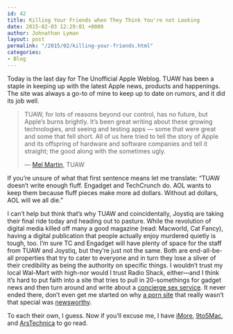 ```yaml
---
id: 42
title: Killing Your Friends when They Think You're not Looking
date: 2015-02-03 12:29:01 +0000
author: Johnathan Lyman
layout: post
permalink: "/2015/02/killing-your-friends.html"
categories:
- Blog
---
```

Today is the last day for The Unofficial Apple Weblog. TUAW has been a staple in keeping up with the latest Apple news, products and happenings. The site was always a go-to of mine to keep up to date on rumors, and it did its job well.

> TUAW, for lots of reasons beyond our control, has no future, but Apple’s burns brightly. It’s been great writing about these growing technologies, and seeing and testing apps — some that were great and some that fell short. All of us here tried to tell the story of Apple and its offspring of hardware and software companies and tell it straight; the good along with the sometimes ugly.
> 
> — [Mel Martin][1], TUAW

If you’re unsure of what that first sentence means let me translate: “TUAW doesn’t write enough fluff. Engadget and TechCrunch do. AOL wants to keep them because fluff pieces make more ad dollars. Without ad dollars, AOL will we all die.”

I can’t help but think that’s why TUAW and coincidentally, Joystiq are taking their final ride today and heading out to pasture. While the revolution of digital media killed off many a good magazine (read: Macworld, Cat Fancy), having a digital publication that people actually enjoy murdered quietly is tough, too. I’m sure TC and Engadget will have plenty of space for the staff from TUAW and Joystiq, but they’re just not the same. Both are end-all-be-all properties that try to cater to everyone and in turn they lose a sliver of their credibility as being the authority on specific things. I wouldn’t trust my local Wal-Mart with high-nor would I trust Radio Shack, either—and I think it’s hard to put faith into a site that tries to pull in 20-somethings for gadget news and then turn around and write about a [concierge sex service][2]. It never ended there, don’t even get me started on why [a porn site][3] that really wasn’t that special was [newsworthy][4].

To each their own, I guess. Now if you’ll excuse me, I have [iMore][5], [9to5Mac][6], and [ArsTechnica][7] to go read.

[1]: http://www.tuaw.com/2015/02/02/some-final-thoughts/
[2]: http://techcrunch.com/2012/08/08/mysecretluxury-is-a-concierge-service-for-romance-love-potentially-sex/
[3]: http://techcrunch.com/2013/04/17/canadian-trio-creates-angel-funded-paintbottle-a-porn-site-for-the-21st-century/
[4]: http://techcrunch.com/2013/04/17/canadian-trio-creates-angel-funded-paintbottle-a-porn-site-for-the-21st-century/
[5]: http://imore.com
[6]: http://9to5mac.com
[7]: http://arstechnica.com/